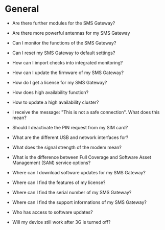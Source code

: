 # General

  * Are there further modules for the SMS Gateway?

  * Are there more powerful antennas for my SMS Gateway

  * Can I monitor the functions of the SMS Gateway?

  * Can I reset my SMS Gateway to default settings?

  * How can I import checks into integrated monitoring?

  * How can I update the firmware of my SMS Gateway?

  * How do I get a license for my SMS Gateway?

  * How does high availability function?

  * How to update a high availability cluster?

  * I receive the message: "This is not a safe connection". What does this mean?

  * Should I deactivate the PIN request from my SIM card?

  * What are the different USB and network interfaces for?

  * What does the signal strength of the modem mean?

  * What is the difference between Full Coverage and Software Asset Management (SAM) service options?

  * Where can I download software updates for my SMS Gateway?

  * Where can I find the features of my license?

  * Where can I find the serial number of my SMS Gateway?

  * Where can I find the support informations of my SMS Gateway?

  * Who has access to software updates?

  * Will my device still work after 3G is turned off?

